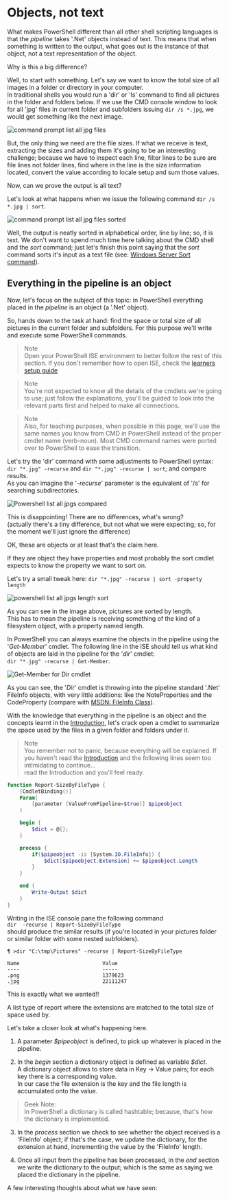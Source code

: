 # Objects, not text

What makes PowerShell different than all other shell scripting languages is that
the *pipeline* takes '.Net' objects instead of text. This means that when
something is written to the output, what goes out is the instance of that object,
not a text representation of the object.

Why is this a big difference?

Well, to start with something. Let's say we want to know the total size of all
images in a folder or directory in your computer.  
In traditional shells you would run a 'dir' or 'ls' command to find all
pictures in the folder and folders below. If we use the CMD console window to
look for all 'jpg' files in current folder and subfolders issuing `dir /s *.jpg`,
we would get something like the next image.

![command prompt list all jpg files](img/command-prompt-list-all-jpgs.png)

But, the only thing we need are the file sizes. If what we receive is text,
extracting the sizes and adding them it's going to be an interesting challenge;
because we have to inspect each line, filter lines to be sure are file lines not
folder lines, find where in the line is the size information located, convert
the value according to locale setup and sum those values.

Now, can we prove the output is all text?

Let's look at what happens when we issue the following command
`dir /s *.jpg | sort`.

![command prompt list all jpg files sorted](img/command-prompt-list-all-jpgs-sorted.png)

Well, the output is neatly sorted in alphabetical order, line by line; so, it is
text. We don't want to spend much time here talking about the CMD shell and the
*sort* command; just let's finish this point saying that the *sort* command
sorts it's input as a text file (see:
[Windows Server Sort command](https://technet.microsoft.com/en-us/library/cc771264.aspx)).

## Everything in the pipeline is an object

Now, let's focus on the subject of this topic: in PowerShell everything placed
in the *pipeline* is an object (a '.Net' object).

So, hands down to the task at hand: find the space or total size of all pictures
in the current folder and subfolders. For this purpose we'll write and execute
some PowerShell commands.

> Note  
> Open your PowerShell ISE environment to better follow the rest of this section.
>If you don't remember how to open ISE, check the [learners setup guide](basic-setup.md)

>Note  
>You're not expected to know all the details of the cmdlets we're going to use;
>just follow the explanations, you'll be guided to look into the relevant parts
>first and helped to make all connections.  

>Note  
>Also, for teaching purposes, when possible in this page, we'll use the same
>names you know from CMD in PowerShell instead of the proper cmdlet name
>(verb-noun). Most CMD command names were ported over to PowerShell to ease the
>transition.

Let's try the 'dir' command with some adjustments to PowerShell syntax:  
`dir "*.jpg" -recurse` and `dir "*.jpg" -recurse | sort`; and compare results.  
As you can imagine the '*-recurse*' parameter is the equivalent of '/s' for
searching subdirectories.

![Powershell list all jpgs compared](img/Powershell-list-all-jpgs-compared.png)

This is disappointing! There are no differences, what's wrong?  
(actually there's a tiny difference, but not what we were expecting; so, for the
moment we'll just ignore the difference)

OK, these are objects or at least that's the claim here.

If they are object they have properties and most probably the sort cmdlet
expects to know the property we want to sort on.  

Let's try a small tweak here: `dir "*.jpg" -recurse | sort -property length`

![powershell list all jpgs length sort](img/powershell-list-all-jpgs-length-sort.png)

As you can see in the image above, pictures are sorted by length.  
This has to mean the pipeline is receiving something of the kind of a filesystem
object, with a property named length.

In PowerShell you can always examine the objects in the pipeline using the
'*Get-Member*' cmdlet. The following line in the ISE should tell us what kind of
objects are laid in the pipeline for the '*dir*' cmdlet:  
`dir "*.jpg" -recurse | Get-Member`.

![Get-Member for Dir cmdlet](img/Get-Member-for-Dir-cmdlet.png)

As you can see, the '*Dir*' cmdlet is throwing into the pipeline standard '.Net'
FileInfo objects, with very little additions: like the NoteProperties and the
CodeProperty (compare with [MSDN: FileInfo Class](https://msdn.microsoft.com/en-us/library/system.io.fileinfo.aspx)).

With the knowledge that everything in the pipeline is an object and the concepts
learnt in the [Introduction](fundamental-introduction.md), let's crack open a
cmdlet to summarize the space used by the files in a given folder and folders
under it.

>Note   
>You remember not to panic, because everything will be explained.
>If you haven't read the [Introduction](fundamental-introduction.md) and the
>following lines seem too intimidating to continue...  
>read the Introduction and you'll feel ready.

```powershell                    
function Report-SizeByFileType {
    [CmdletBinding()]
    Param(
        [parameter (ValueFromPipeline=$true)] $pipeobject
    )

    begin {
        $dict = @{};
    }

    process {
        if($pipeobject -is [System.IO.FileInfo]) {
            $dict[$pipeobject.Extension] += $pipeobject.Length
        }
    }

    end {
        Write-Output $dict
    }
}
```

Writing in the ISE console pane the following command  
`dir  -recurse | Report-SizeByFileType`  
should produce the similar results (if you're located in your pictures folder or
similar folder with some nested subfolders).

```
¶ >dir "C:\tmp\Pictures" -recurse | Report-SizeByFileType

Name                           Value                                                     
----                           -----                                                     
.png                           1379623                                                   
.jpg                           22111247                                                  

```

This is exactly what we wanted!!

A list type of report where the extensions are matched to the total size of space used by.

Let's take a closer look at what's happening here.

1.  A parameter *$pipeobject* is defined, to pick up whatever is placed in the
pipeline.

2.  In the *begin* section a dictionary object is defined as variable *$dict*.  
A dictionary object allows to store data in Key -> Value pairs; for each key
there is a corresponding value.  
In our case the file extension is the key and the file length is accumulated
onto the value.  
>Geek Note:  
In PowerShell a dictionary is called hashtable; because, that's how the
dictionary is implemented.  

3.  In the *process* section we check to see whether the object received is a
'FileInfo' object; if that's the case, we update the dictionary, for the
extension at hand, incrementing the value by the 'FileInfo' length.

4.  Once all input from the pipeline has been processed, in the *end* section we
write the dictionary to the output; which is the same as saying we placed the
dictionary in the pipeline.

A few interesting thoughts about what we have seen:
